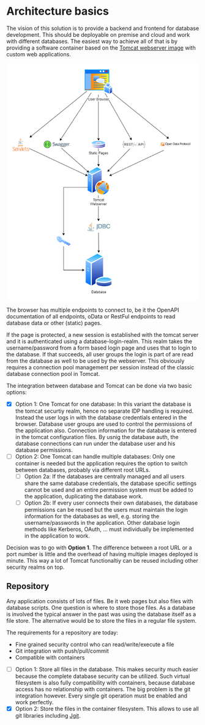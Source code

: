 # Architecture basics

The vision of this solution is to provide a backend and frontend for database development. This should be deployable on premise and cloud and work with different databases. The easiest way to achieve all of that is by providing a software container based on the [Tomcat webserver image](https://hub.docker.com/_/tomcat) with custom web applications.

![Architecture Diagram](_media/CICD_Architecture.drawio.png)

The browser has multiple endpoints to connect to, be it the OpenAPI documentation of all endpoints, oData or RestFul endpoints to read database data or other (static) pages.

If the page is protected, a new session is established with the tomcat server and it is authenticated using a database-login-realm. This realm takes the username/password from a form based login page and uses that to login to the database. If that succeeds, all user groups the login is part of are read from the database as well to be used by the webserver. This obviously requires a connection pool management per session instead of the classic database connection pool in Tomcat.

The integration between database and Tomcat can be done via two basic options:

- [x] Option 1: One Tomcat for one database: In this variant the database is the tomcat securtiy realm, hence no separate IDP handling is required. Instead the user logs in with the database credentials entered in the browser. Database user groups are used to control the permissions of the application also. Connection information for the database is entered in the tomcat configuration files. By usnig the database auth, the database connections can run under the database user and his database permissions.
- [ ] Option 2: One Tomcat can handle multiple databases: Only one container is needed but the application requires the option to switch between databases, probably via different root URLs.
  - [ ] Option 2a: If the databases are centrally managed and all users share the same database credentials, the database specific settings cannot be used and an entire permission system must be added to the application, duplicating the database work.
  - [ ] Option 2b: If every user connects their own databases, the database permissions can be reused but the users must maintain the login information for the databases as well, e.g. storing the username/passwords in the application. Other database login methods like Kerberos, OAuth, ... must individually be implemented in the application to work.

Decision was to go with **Option 1**. The difference between a root URL or a port number is little and the overhead of having multiple images deployed is minute. This way a lot of Tomcat functionaltiy can be reused including other security realms on top.

## Repository

Any application consists of lots of files. Be it web pages but also files with database scripts. One question is where to store those files. As a database is involved the typical answer in the past was using the database itself as a file store. The alternative would be to store the files in a regular file system.

The requirements for a repository are today:

- Fine grained security control who can read/write/execute a file
- Git integration with push/pull/commit
- Compatible with containers

- [ ] Option 1: Store all files in the database. This makes security much easier because the complete database security can be utilized. Such virtual filesystem is also fully compatibility with containers, because database access has no relationship with containers. The big problem is the git integration however. Every single git operation must be enabled and work perfectly.
- [x] Option 2: Store the files in the container filesystem. This allows to use all git libraries including [Jgit](https://wiki.eclipse.org/JGit/User_Guide).
